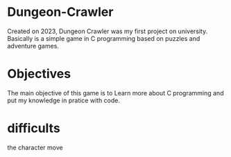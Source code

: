 # Dungeon-Crawler 
Created on 2023, Dungeon Crawler was my first project on university. Basically is a simple game in C programming based on puzzles and adventure games.

# Objectives
The main objective of this game is to Learn more about C programming and put my knowledge in pratice with code.

# difficults
the character move

